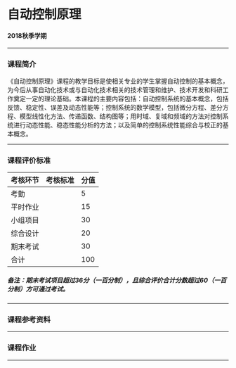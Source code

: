 # 自动控制原理

#### 2018秋季学期

---

### 课程简介

《自动控制原理》课程的教学目标是使相关专业的学生掌握自动控制的基本概念，为今后从事自动化技术或与自动化技术相关的技术管理和维护、技术开发和科研工作奠定一定的理论基础。本课程的主要内容包括：自动控制系统的基本概念，包括反馈、稳定性、误差及动态性能等；控制系统的数学模型，包括微分方程、差分方程、模型线性化方法、传递函数、结构图等；用时域、复域和频域的方法对控制系统进行动态性能、稳态性能分析的方法；以及简单的控制系统性能综合与校正的基本概念。

---

### 课程评价标准

|考核环节 | 考核标准 | 分值|
|---|---|---|
|考勤| | 5|
|平时作业| |15|
|小组项目| |30|
|综合设计|  | 20|
|期末考试|  | 30|
|合计    |  | 100|

##### 备注：期末考试项目超过36分（一百分制），且综合评价合计分数超过60（一百分制）方可通过考试。 

---

### 课程参考资料

---

### 课程作业

---
